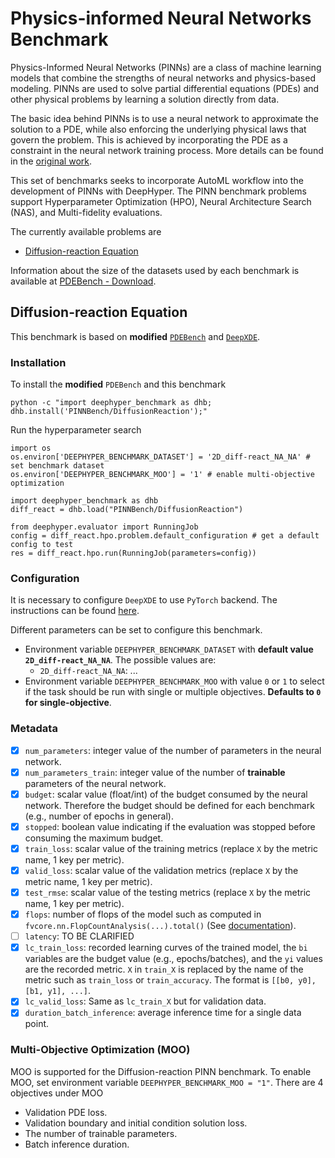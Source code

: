 # Physics-informed Neural Networks Benchmark

Physics-Informed Neural Networks (PINNs) are a class of machine learning models that combine the strengths of neural networks and physics-based modeling. PINNs are used to solve partial differential equations (PDEs) and other physical problems by learning a solution directly from data.

The basic idea behind PINNs is to use a neural network to approximate the solution to a PDE, while also enforcing the underlying physical laws that govern the problem. This is achieved by incorporating the PDE as a constraint in the neural network training process. More details can be found in the [original work](https://arxiv.org/abs/1711.10561).

This set of benchmarks seeks to incorporate AutoML workflow into the development of PINNs with DeepHyper. The PINN benchmark problems support Hyperparameter Optimization (HPO), Neural Architecture Search (NAS), and Multi-fidelity evaluations. 

The currently available problems are 

<!-- [Burgers Equation](#burgers-equation) -->

- [Diffusion-reaction Equation](#diffusion-reaction-equation)

Information about the size of the datasets used by each benchmark is available at [PDEBench - Download](https://github.com/pdebench/PDEBench/tree/main/pdebench/data_download#downloading-pdebench-datasets-earth_asia).

<!-- 
## Burgers Equation
### Installation
To install

```
python -c "import deephyper_benchmark as dhb; dhb.install('PINNBench/Burgers');"
```
-->


<!-- PINNs are neural networks are a type of machine learning method that combines deep neural networks with physical equations to solve complex physical problems. In the case of 1-D Burgers Equation, training a PINN, $\hat{u}$, is to minimize a compound loss function. The 1-D Burgers equation has the following form:

$$\frac{\partial u }{\partial t} + u\frac{\partial u}{\partial x} = \nu \frac{\partial^2 u}{\partial x^2}$$

The loss functions has two component,
$$L_{tot} = L_u + \alpha L_f$$

the solution loss for specified initial and boundary conditions,
$$L_u = \vert \vert \hat{u} - u \vert \vert^2_2$$

and the loss according to the governing equation (PDE loss) for every other points in the domain,
$$L_f  = \vert \vert \frac{\partial \hat{u}}{\partial t} + \hat{u}\frac{\partial \hat{u}}{\partial x} - \nu \frac{\partial^2 \hat{u}}{\partial x^2})\vert \vert^2_2.$$ -->


<!-- ### Hyperparameter Search
The objective of this benchmark is to optimize a set of hyperparameters for a feedforward neural network, including `num_layers`, `lr` (the learning rate of the optimizer), `hidden_dim` (the number of neurons in the hidden layers), `alpha` (the PDE loss coefficient), and `activation` (the activation function). The optimization is performed by minimizing the negative total loss value from the validation dataset.

To improve the efficiency of the search, the benchmark uses MCModelStopper to predict the training dynamics and perform early stopping when the predicted subsequent iterations are unlikely to lead to a further improvement in model performance. The maximum budget, `max_b`, for this search is 1000 epochs.

```python
for budget_i in range(min_b, max_b + 1):
        train_loss, eval = sup.step(train, val)
        objective_i = -eval  # maximizing in deephyper
        job.record(budget_i, objective_i)
        if job.stopped():
            break
```
### Defualt configuration and results
The default configuration of the PINN.

| | |
|:--|:--|
|`num_layers`| 5 |
|`lr` | 0.01|
| `hidden_dim`| 5|
|`alpha`| 5 |
|`activation`| `tanh`|

```
result={'objective': -0.06480624, 'metadata': {'timestamp_start': 1680036315.47377, 'timestamp_end': 1680036380.2708638, 'num_parameters': 171, 'train_loss': 0.06834503, 'val_loss': 0.06480624, 'test_loss': 0.066540696, 'budget': 1000, 'stopped': False, 'infos_stopped': None}}
``` 
-->



## Diffusion-reaction Equation

This benchmark is based on **modified** [`PDEBench`](https://github.com/pdebench/PDEBench) and [`DeepXDE`](https://github.com/lululxvi/deepxde). 

### Installation

To install the **modified** `PDEBench` and this benchmark
```
python -c "import deephyper_benchmark as dhb; dhb.install('PINNBench/DiffusionReaction');"
```

Run the hyperparameter search
```
import os
os.environ['DEEPHYPER_BENCHMARK_DATASET'] = '2D_diff-react_NA_NA' # set benchmark dataset
os.environ['DEEPHYPER_BENCHMARK_MOO'] = '1' # enable multi-objective optimization

import deephyper_benchmark as dhb
diff_react = dhb.load("PINNBench/DiffusionReaction")

from deephyper.evaluator import RunningJob
config = diff_react.hpo.problem.default_configuration # get a default config to test
res = diff_react.hpo.run(RunningJob(parameters=config))
```

### Configuration

It is necessary to configure `DeepXDE` to use `PyTorch` backend. The instructions can be found [here](https://deepxde.readthedocs.io/en/latest/user/installation.html#working-with-different-backends).

Different parameters can be set to configure this benchmark.

- Environment variable `DEEPHYPER_BENCHMARK_DATASET` with **default value `2D_diff-react_NA_NA`**. The possible values are:
    - `2D_diff-react_NA_NA`: ...
- Environment variable `DEEPHYPER_BENCHMARK_MOO` with value `0` or `1` to select if the task should be run with single or multiple objectives. **Defaults to `0` for single-objective**.

### Metadata

- [x] `num_parameters`: integer value of the number of parameters in the neural network.
- [x] `num_parameters_train`: integer value of the number of **trainable** parameters of the neural network.
- [x] `budget`: scalar value (float/int) of the budget consumed by the neural network. Therefore the budget should be defined for each benchmark (e.g., number of epochs in general).
- [x] `stopped`: boolean value indicating if the evaluation was stopped before consuming the maximum budget.
- [x] `train_loss`:  scalar value of the training metrics (replace `X` by the metric name, 1 key per metric).
- [x] `valid_loss`: scalar value of the validation metrics (replace `X` by the metric name, 1 key per metric).
- [x] `test_rmse`: scalar value of the testing metrics (replace `X` by the metric name, 1 key per metric).
- [x] `flops`: number of flops of the model such as computed in `fvcore.nn.FlopCountAnalysis(...).total()` (See [documentation](https://detectron2.readthedocs.io/en/latest/modules/fvcore.html#module-fvcore.nn)).
- [ ] `latency`: TO BE CLARIFIED
- [x] `lc_train_loss`: recorded learning curves of the trained model, the `bi` variables are the budget value (e.g., epochs/batches), and the `yi` values are the recorded metric. `X` in `train_X` is replaced by the name of the metric such as `train_loss` or `train_accuracy`. The format is `[[b0, y0], [b1, y1], ...]`.
- [x] `lc_valid_loss`: Same as `lc_train_X` but for validation data.
- [x] `duration_batch_inference`: average inference time for a single data point.

### Multi-Objective Optimization (MOO)

MOO is supported for the Diffusion-reaction PINN benchmark. To enable MOO, set environment variable `DEEPHYPER_BENCHMARK_MOO = "1"`. There are 4 objectives under MOO

- Validation PDE loss.
- Validation boundary and initial condition solution loss.
- The number of trainable parameters.
- Batch inference duration.
